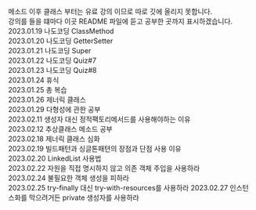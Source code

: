 메소드 이후 클래스 부터는 유료 강의 이므로 따로 깃에 올리지 못합니다.  
강의를 들을 떄마다 이곳 README 파일에 듣고 공부한 곳까지 표시하겠습니다.  
2023.01.19 나도코딩 ClassMethod  
2023.01.20 나도코딩 GetterSetter  
2023.01.21 나도코딩 Super  
2023.01.22 나도코딩 Quiz#7  
2023.01.23 나도코딩 Quiz#8  
2023.01.24 휴식  
2023.01.25 총 복습  
2023.01.26 제너릭 클래스  
2023.01.29 다형성에 관한 공부  
2023.02.11 생성자 대신 정적팩토리메서드를 사용해야하는 이유  
2023.02.12 추상클래스 메소드 공부  
2023.02.18 제너릭 클래스 심화  
2023.02.19 빌드패턴과 싱글톤패텬의 장점과 단점 사용 이유  
2023.02.20 LinkedList 사용법  
2023.02.22 자원을 직접 명시하지 않고 의존 객체 주입을 사용하라  
2023.02.24 불필요한 객체 생성을 피하라  
2023.02.25 try-finally 대신 try-with-resources를 사용하라
2023.02.27 인스턴스화를 막으려거든 private 생성자를 사용하라

